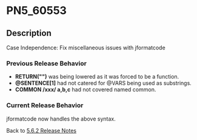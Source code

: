 # PN5_60553

<PageHeader />

## Description

Case Independence: Fix miscellaneous issues with jformatcode

### Previous Release Behavior

- **RETURN("")** was being lowered as it was forced to be a function.
- **@SENTENCE[1]** had not catered for @VARS being used as substrings.
- **COMMON /xxx/ a,b,c** had not covered named common.

### Current Release Behavior

jformatcode now handles the above syntax.

Back to [5.6.2 Release Notes](./../README.md)

  
<PageFooter />
